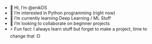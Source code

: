 - 👋 Hi, I’m @enikDS
- 👀 I’m interested in Python programming (right now)
- 🌱 I’m currently learning Deep Learning / ML Stuff
- 💞️ I’m looking to collaborate on beginner projects
- ⚡ Fun fact: I always learn stuff but forget to make a project, time to change that :D

<!---
enikDS/enikDS is a ✨ special ✨ repository because its `README.md` (this file) appears on your GitHub profile.
You can click the Preview link to take a look at your changes.
--->
